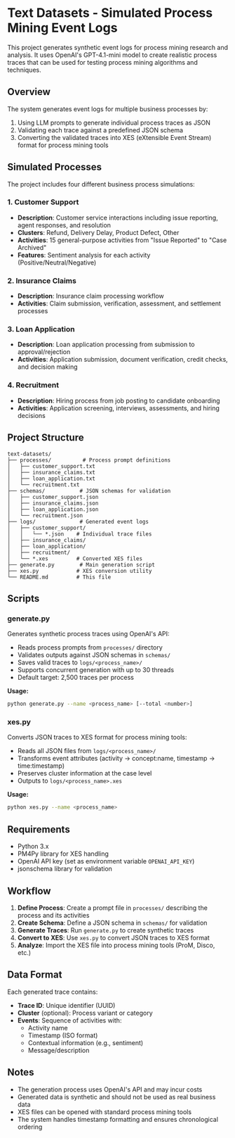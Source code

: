 # Text Datasets - Simulated Process Mining Event Logs

This project generates synthetic event logs for process mining research and analysis. It uses OpenAI's GPT-4.1-mini model to create realistic process traces that can be used for testing process mining algorithms and techniques.

## Overview

The system generates event logs for multiple business processes by:
1. Using LLM prompts to generate individual process traces as JSON
2. Validating each trace against a predefined JSON schema
3. Converting the validated traces into XES (eXtensible Event Stream) format for process mining tools

## Simulated Processes

The project includes four different business process simulations:

### 1. Customer Support
- **Description**: Customer service interactions including issue reporting, agent responses, and resolution
- **Clusters**: Refund, Delivery Delay, Product Defect, Other
- **Activities**: 15 general-purpose activities from "Issue Reported" to "Case Archived"
- **Features**: Sentiment analysis for each activity (Positive/Neutral/Negative)

### 2. Insurance Claims
- **Description**: Insurance claim processing workflow
- **Activities**: Claim submission, verification, assessment, and settlement processes

### 3. Loan Application
- **Description**: Loan application processing from submission to approval/rejection
- **Activities**: Application submission, document verification, credit checks, and decision making

### 4. Recruitment
- **Description**: Hiring process from job posting to candidate onboarding
- **Activities**: Application screening, interviews, assessments, and hiring decisions

## Project Structure

```
text-datasets/
├── processes/          # Process prompt definitions
│   ├── customer_support.txt
│   ├── insurance_claims.txt
│   ├── loan_application.txt
│   └── recruitment.txt
├── schemas/           # JSON schemas for validation
│   ├── customer_support.json
│   ├── insurance_claims.json
│   ├── loan_application.json
│   └── recruitment.json
├── logs/              # Generated event logs
│   ├── customer_support/
│   │   └── *.json    # Individual trace files
│   ├── insurance_claims/
│   ├── loan_application/
│   ├── recruitment/
│   └── *.xes         # Converted XES files
├── generate.py        # Main generation script
├── xes.py            # XES conversion utility
└── README.md         # This file
```

## Scripts

### generate.py
Generates synthetic process traces using OpenAI's API:
- Reads process prompts from `processes/` directory
- Validates outputs against JSON schemas in `schemas/`
- Saves valid traces to `logs/<process_name>/`
- Supports concurrent generation with up to 30 threads
- Default target: 2,500 traces per process

**Usage:**
```bash
python generate.py --name <process_name> [--total <number>]
```

### xes.py
Converts JSON traces to XES format for process mining tools:
- Reads all JSON files from `logs/<process_name>/`
- Transforms event attributes (activity → concept:name, timestamp → time:timestamp)
- Preserves cluster information at the case level
- Outputs to `logs/<process_name>.xes`

**Usage:**
```bash
python xes.py --name <process_name>
```

## Requirements

- Python 3.x
- PM4Py library for XES handling
- OpenAI API key (set as environment variable `OPENAI_API_KEY`)
- jsonschema library for validation

## Workflow

1. **Define Process**: Create a prompt file in `processes/` describing the process and its activities
2. **Create Schema**: Define a JSON schema in `schemas/` for validation
3. **Generate Traces**: Run `generate.py` to create synthetic traces
4. **Convert to XES**: Use `xes.py` to convert JSON traces to XES format
5. **Analyze**: Import the XES file into process mining tools (ProM, Disco, etc.)

## Data Format

Each generated trace contains:
- **Trace ID**: Unique identifier (UUID)
- **Cluster** (optional): Process variant or category
- **Events**: Sequence of activities with:
  - Activity name
  - Timestamp (ISO format)
  - Contextual information (e.g., sentiment)
  - Message/description

## Notes

- The generation process uses OpenAI's API and may incur costs
- Generated data is synthetic and should not be used as real business data
- XES files can be opened with standard process mining tools
- The system handles timestamp formatting and ensures chronological ordering